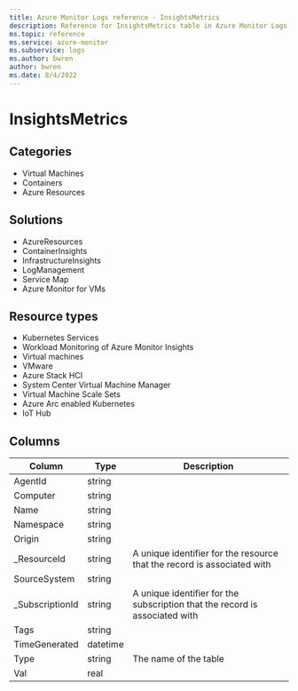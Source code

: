 ```yaml
---
title: Azure Monitor Logs reference - InsightsMetrics
description: Reference for InsightsMetrics table in Azure Monitor Logs.
ms.topic: reference
ms.service: azure-monitor
ms.subservice: logs
ms.author: bwren
author: bwren
ms.date: 8/4/2022
---
```


# InsightsMetrics

 

## Categories

- Virtual Machines
- Containers
- Azure Resources
## Solutions

- AzureResources
- ContainerInsights
- InfrastructureInsights
- LogManagement
- Service Map
- Azure Monitor for VMs
## Resource types

- Kubernetes Services
- Workload Monitoring of Azure Monitor Insights
- Virtual machines
- VMware
- Azure Stack HCI
- System Center Virtual Machine Manager
- Virtual Machine Scale Sets
- Azure Arc enabled Kubernetes
- IoT Hub




## Columns

| Column | Type | Description |
| --- | --- | --- |
| AgentId | string |  |
| Computer | string |  |
| Name | string |  |
| Namespace | string |  |
| Origin | string |  |
| _ResourceId | string | A unique identifier for the resource that the record is associated with |
| SourceSystem | string |  |
| _SubscriptionId | string | A unique identifier for the subscription that the record is associated with |
| Tags | string |  |
| TimeGenerated | datetime |  |
| Type | string | The name of the table |
| Val | real |  |
